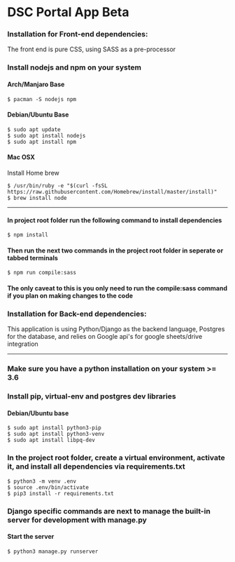 # **DSC Portal App Beta**
### Installation for Front-end dependencies:
The front end is pure CSS, using SASS as a pre-processor

### Install nodejs and npm on your system

#### Arch/Manjaro Base

```console
$ pacman -S nodejs npm
```
#### Debian/Ubuntu Base
```
$ sudo apt update
$ sudo apt install nodejs
$ sudo apt install npm
```
#### Mac OSX
Install Home brew
```
$ /usr/bin/ruby -e "$(curl -fsSL https://raw.githubusercontent.com/Homebrew/install/master/install)"
$ brew install node
```
---

#### In project root folder run the following command to install dependencies
```
$ npm install
```
#### Then run the next two commands in the project root folder in seperate or tabbed terminals
```
$ npm run compile:sass
```
#### The only caveat to this is you only need to run the compile:sass command if you plan on making changes to the code


### Installation for Back-end dependencies:
This application is using Python/Django as the backend language, Postgres for the database, and relies on Google api's for google sheets/drive integration

---

### Make sure you have a python installation on your system >= 3.6
### Install pip, virtual-env and postgres dev libraries

#### Debian/Ubuntu base
```
$ sudo apt install python3-pip
$ sudo apt install python3-venv
$ sudo apt install libpq-dev
```

### In the project root folder, create a virtual environment, activate it, and install all dependencies via requirements.txt

```
$ python3 -m venv .env
$ source .env/bin/activate
$ pip3 install -r requirements.txt
```

### Django specific commands are next to manage the built-in server for development with manage.py

#### Start the server
```
$ python3 manage.py runserver
```


